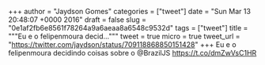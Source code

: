 
+++
author = "Jaydson Gomes"
categories = ["tweet"]
date = "Sun Mar 13 20:48:07 +0000 2016"
draft = false
slug = "0e1af2fb6e8561f78264a9a6aeaa8a6548c9532d"
tags = ["tweet"]
title = """Eu e o felipenmoura decid..."""
tweet = true
micro = true
tweet_url = "https://twitter.com/jaydson/status/709118868850151428"
+++
Eu e o felipenmoura decidindo coisas sobre o @BrazilJS https://t.co/dmZwVsC1HR
